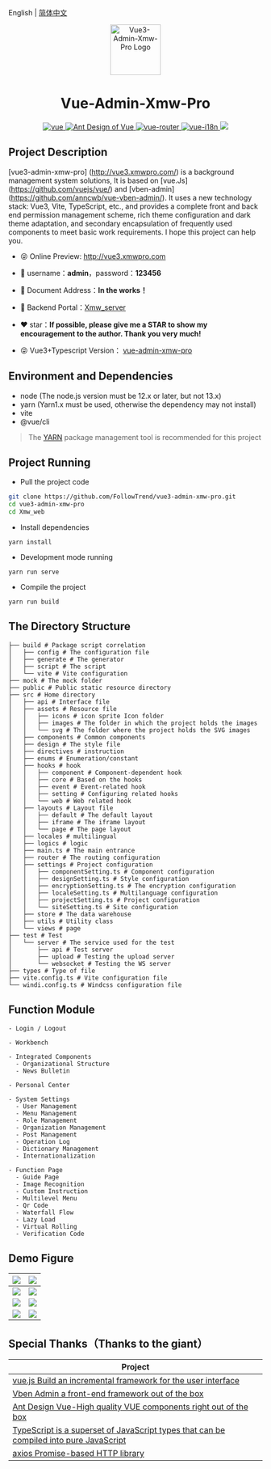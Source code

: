 English | [简体中文](./README.md)

<p align="center"><img width="100" src="https://xmwpro.oss-cn-beijing.aliyuncs.com/vue-admin-xmw-pro/logo.svg" alt="Vue3-Admin-Xmw-Pro Logo"></p>

<h1 align="center">Vue-Admin-Xmw-Pro</h1>

<p align="center">
  <a href="https://github.com/vuejs/vue/" target="_blank">
    <img src="https://xmwpro.oss-cn-beijing.aliyuncs.com/vue-admin-xmw-pro/vue.svg" alt="vue">
  </a>
  <a href="https://github.com/vueComponent/ant-design-vue/" target="_blank">
    <img src="https://xmwpro.oss-cn-beijing.aliyuncs.com/vue3-admin-xmw-pro/antd.svg" alt="Ant Design of Vue">
  </a>
  <a href="https://github.com/vuejs/vue-router/" target="_blank">
    <img src="https://xmwpro.oss-cn-beijing.aliyuncs.com/vue3-admin-xmw-pro/vue-router.svg" alt="vue-router">
  </a>
  <a href="https://github.com/kazupon/vue-i18n/" target="_blank">
    <img src="https://xmwpro.oss-cn-beijing.aliyuncs.com/vue3-admin-xmw-pro/vue-i18n.svg" alt="vue-i18n">
  </a>
  <a>
    <img src="https://xmwpro.oss-cn-beijing.aliyuncs.com/vue-admin-xmw-pro/build.svg">
  </a>
</p>

## Project Description

[vue3-admin-xmw-pro] (http://vue3.xmwpro.com/) is a background management system solutions, It is based on [vue.Js] (https://github.com/vuejs/vue/) and [vben-admin] (https://github.com/anncwb/vue-vben-admin/). It uses a new technology stack: Vue3, Vite, TypeScript, etc., and provides a complete front and back end permission management scheme, rich theme configuration and dark theme adaptation, and secondary encapsulation of frequently used components to meet basic work requirements. I hope this project can help you.

- 😝 Online Preview: http://vue3.xmwpro.com

- 🔑 username：**admin**，password：**123456**

- 📄 Document Address：**In the works！**

- 🔗 Backend Portal：[Xmw_server](../Xmw_server)

- ❤️ star：**If possible, please give me a STAR to show my encouragement to the author. Thank you very much!**

- 😝 Vue3+Typescript Version： [vue-admin-xmw-pro](https://gitee.com/xmwjackey/vue-admin-xmw-pro/)

## Environment and Dependencies

- node (The node.js version must be 12.x or later, but not 13.x)
- yarn (Yarn1.x must be used, otherwise the dependency may not install)
- vite
- @vue/cli

> The [YARN](https://yarnpkg.com/) package management tool is recommended for this project

## Project Running

- Pull the project code
```bash
git clone https://github.com/FollowTrend/vue3-admin-xmw-pro.git
cd vue3-admin-xmw-pro
cd Xmw_web
```

- Install dependencies
```
yarn install
```

- Development mode running
```
yarn run serve
```

- Compile the project
```
yarn run build
```

## The Directory Structure

```
├── build # Package script correlation
│   ├── config # The configuration file
│   ├── generate # The generator
│   ├── script # The script
│   └── vite # Vite configuration
├── mock # The mock folder
├── public # Public static resource directory
├── src # Home directory
│   ├── api # Interface file
│   ├── assets # Resource file
│   │   ├── icons # icon sprite Icon folder
│   │   ├── images # The folder in which the project holds the images
│   │   └── svg # The folder where the project holds the SVG images
│   ├── components # Common components
│   ├── design # The style file
│   ├── directives # instruction
│   ├── enums # Enumeration/constant
│   ├── hooks # hook
│   │   ├── component # Component-dependent hook
│   │   ├── core # Based on the hooks
│   │   ├── event # Event-related hook
│   │   ├── setting # Configuring related hooks
│   │   └── web # Web related hook
│   ├── layouts # Layout file
│   │   ├── default # The default layout
│   │   ├── iframe # The iframe layout
│   │   └── page # The page layout
│   ├── locales # multilingual
│   ├── logics # logic
│   ├── main.ts # The main entrance
│   ├── router # The routing configuration
│   ├── settings # Project configuration
│   │   ├── componentSetting.ts # Component configuration
│   │   ├── designSetting.ts # Style configuration
│   │   ├── encryptionSetting.ts # The encryption configuration
│   │   ├── localeSetting.ts # Multilanguage configuration
│   │   ├── projectSetting.ts # Project configuration
│   │   └── siteSetting.ts # Site configuration
│   ├── store # The data warehouse
│   ├── utils # Utility class
│   └── views # page
├── test # Test
│   └── server # The service used for the test
│       ├── api # Test server
│       ├── upload # Testing the upload server
│       └── websocket # Testing the WS server
├── types # Type of file
├── vite.config.ts # Vite configuration file
└── windi.config.ts # Windcss configuration file

```

## Function Module

```
- Login / Logout

- Workbench

- Integrated Components
  - Organizational Structure
  - News Bulletin

- Personal Center

- System Settings
  - User Management
  - Menu Management
  - Role Management
  - Organization Management
  - Post Management
  - Operation Log
  - Dictionary Management
  - Internationalization

- Function Page
  - Guide Page
  - Image Recognition
  - Custom Instruction
  - Multilevel Menu
  - Qr Code
  - Waterfall Flow
  - Lazy Load
  - Virtual Rolling
  - Verification Code

```

## Demo Figure

| ![](https://xmwpro.oss-cn-beijing.aliyuncs.com/vue3-admin-xmw-pro/login.jpg) | ![](https://xmwpro.oss-cn-beijing.aliyuncs.com/vue3-admin-xmw-pro/workbench.jpg) |
| ------------------------------------------------------------ | ------------------------------------------------------------ |
| ![](https://xmwpro.oss-cn-beijing.aliyuncs.com/vue3-admin-xmw-pro/personal.jpg) | ![](https://xmwpro.oss-cn-beijing.aliyuncs.com/vue3-admin-xmw-pro/menuManagement.jpg) |
| ![](https://xmwpro.oss-cn-beijing.aliyuncs.com/vue3-admin-xmw-pro/customDirective.jpg) | ![](https://xmwpro.oss-cn-beijing.aliyuncs.com/vue3-admin-xmw-pro/qrcode.jpg) |
| ![](https://xmwpro.oss-cn-beijing.aliyuncs.com/vue3-admin-xmw-pro/captcha.jpg) | ![](https://xmwpro.oss-cn-beijing.aliyuncs.com/vue3-admin-xmw-pro/lazyLoad.png) |

## Special Thanks（Thanks to the giant）

| Project                                                          |
| ---------------------------------------------------------------- |
| [vue.js Build an incremental framework for the user interface](https://github.com/vuejs/vue/)                              |
| [Vben Admin a front-end framework out of the box](https://github.com/anncwb/vue-vben-admin/)     |
| [Ant Design Vue-High quality VUE components right out of the box](https://github.com/vueComponent/ant-design-vue/) |
| [TypeScript is a superset of JavaScript types that can be compiled into pure JavaScript](https://github.com/microsoft/TypeScript/) |
| [axios Promise-based HTTP library](https://github.com/axios/axios)   |
